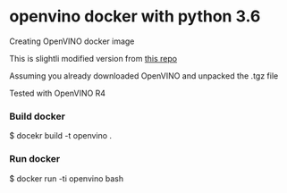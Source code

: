# openvino docker with python 3.6
Creating OpenVINO docker image

This is slightli modified version from [this repo](https://github.com/mateoguzman/openvino-docker)

Assuming you already downloaded OpenVINO and unpacked the .tgz file 

Tested with OpenVINO R4

### Build docker
$ docekr build -t openvino . 

### Run docker
$ docker run -ti openvino bash 
